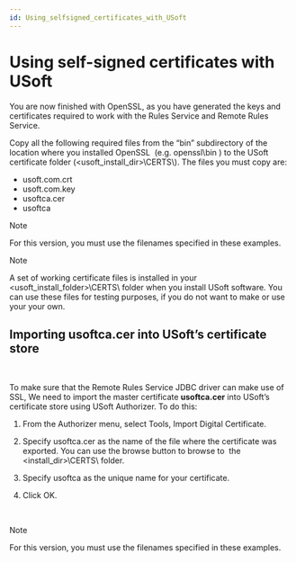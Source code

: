 ```yaml
---
id: Using_selfsigned_certificates_with_USoft
---
```


# Using self-signed certificates with USoft

You are now finished with OpenSSL, as you have generated the keys and certificates required to work with the Rules Service and Remote Rules Service.

Copy all the following required files from the “bin” subdirectory of the location where you installed OpenSSL  (e.g. openssl\\bin ) to the USoft certificate folder (\<usoft_install_dir>\\CERTS\\). The files you must copy are:

- usoft.com.crt
- usoft.com.key
- usoftca.cer
- usoftca

> [!NOTE]
> For this version, you must use the filenames specified in these examples.

> [!NOTE]
> A set of working certificate files is installed in your \<usoft_install_folder>\\CERTS\\ folder when you install USoft software. You can use these files for testing purposes, if you do not want to make or use your your own.

## Importing usoftca.cer into USoft’s certificate store

 

To make sure that the Remote Rules Service JDBC driver can make use of SSL, We need to import the master certificate **usoftca.cer** into USoft’s certificate store using USoft Authorizer. To do this:

1. From the Authorizer menu, select Tools, Import Digital Certificate.

2. Specify usoftca.cer as the name of the file where the certificate was exported. You can use the browse button to browse to  the \<install_dir>\\CERTS\\ folder.

3. Specify usoftca as the unique name for your certificate.

4. Click OK.

 

> [!NOTE]
> For this version, you must use the filenames specified in these examples.